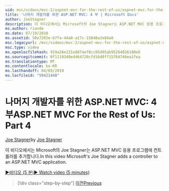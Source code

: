 ```yaml
---
uid: mvc/videos/mvc-2/aspnet-mvc-for-the-rest-of-us/aspnet-mvc-for-the-rest-of-us-part-4
title: '나머지 개발자를 위한 ASP.NET MVC: 4 부 | Microsoft Docs'
author: JoeStagner
description: 이 비디오에서는 Microsoft의 Joe Stagner는 ASP.NET MVC 응용 프로그램에 컨트롤러를 추가합니다.
ms.author: riande
ms.date: 07/19/2010
ms.assetid: 50e7265e-b7fa-44a0-a17c-15048a2e84a8
msc.legacyurl: /mvc/videos/mvc-2/aspnet-mvc-for-the-rest-of-us/aspnet-mvc-for-the-rest-of-us-part-4
msc.type: video
ms.openlocfilehash: 919a28e221ed87aef6cc05d95ab95264026180e6
ms.sourcegitcommit: 0f1119340e4464720cfd16d0ff15764746ea1fea
ms.translationtype: MT
ms.contentlocale: ko-KR
ms.lasthandoff: 04/09/2019
ms.locfileid: "59421448"
---
```

# <a name="aspnet-mvc-for-the-rest-of-us-part-4"></a><span data-ttu-id="8925e-103">나머지 개발자를 위한 ASP.NET MVC: 4부</span><span class="sxs-lookup"><span data-stu-id="8925e-103">ASP.NET MVC For the Rest of Us: Part 4</span></span>

<span data-ttu-id="8925e-104">[Joe Stagner](https://github.com/JoeStagner)</span><span class="sxs-lookup"><span data-stu-id="8925e-104">by [Joe Stagner](https://github.com/JoeStagner)</span></span>

<span data-ttu-id="8925e-105">이 비디오에서는 Microsoft의 Joe Stagner는 ASP.NET MVC 응용 프로그램에 컨트롤러를 추가합니다.</span><span class="sxs-lookup"><span data-stu-id="8925e-105">In this video Microsoft's Joe Stagner adds a controller to an ASP.NET MVC application.</span></span>

[<span data-ttu-id="8925e-106">&#9654;비디오 (5 분)</span><span class="sxs-lookup"><span data-stu-id="8925e-106">&#9654; Watch video (5 minutes)</span></span>](https://channel9.msdn.com/Blogs/ASP-NET-Site-Videos/aspnet-mvc-for-the-rest-of-us-part-4)

> [!div class="step-by-step"]
> [<span data-ttu-id="8925e-107">이전</span><span class="sxs-lookup"><span data-stu-id="8925e-107">Previous</span></span>](aspnet-mvc-for-the-rest-of-us-part-3.md)
